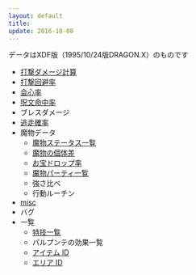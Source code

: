 ```yaml
---
layout: default
title: 
update: 2016-10-08
---
```


データはXDF版（1995/10/24版DRAGON.X）のものです

* [打撃ダメージ計算](damage)
* [打撃回避率](avoid)
* [会心率](critical)
* [呪文命中率](spell_hit_rate)
* ブレスダメージ
* [逃走確率](escape)
* 魔物データ
	* [魔物ステータス一覧](https://drive.google.com/open?id=1FF0TpyNchQzS6oRcmpotpQ2aY3DNgbhSX-ns2TqLOLo)
	* [魔物の個体差](individual)
	* [お宝ドロップ率](drop)
	* [魔物パーティ一覧](https://drive.google.com/open?id=1ohrnvDf9ML0zGQRJR9KrDvm-XfiZ2Kak4YjoI0cCuP8)
	* 強さ比べ
	* 行動ルーチン
* [misc](misc)
* バグ
* 一覧
	* [特技一覧](skill_id)
	* パルプンテの効果一覧
	* [アイテム ID](item_id)
	* [エリア ID](area_id)
